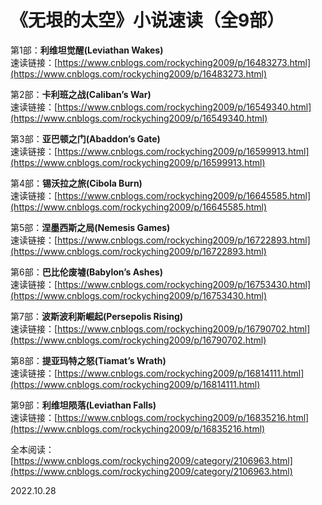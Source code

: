 # 《无垠的太空》小说速读（全9部）
   
第1部：**利维坦觉醒(Leviathan Wakes)**   
速读链接：[https://www.cnblogs.com/rockyching2009/p/16483273.html](https://www.cnblogs.com/rockyching2009/p/16483273.html)   
   
第2部：**卡利班之战(Caliban’s War)**   
速读链接：[https://www.cnblogs.com/rockyching2009/p/16549340.html](https://www.cnblogs.com/rockyching2009/p/16549340.html)   
   
第3部：**亚巴顿之门(Abaddon’s Gate)**   
速读链接：[https://www.cnblogs.com/rockyching2009/p/16599913.html](https://www.cnblogs.com/rockyching2009/p/16599913.html)   
   
第4部：**锡沃拉之旅(Cibola Burn)**   
速读链接：[https://www.cnblogs.com/rockyching2009/p/16645585.html](https://www.cnblogs.com/rockyching2009/p/16645585.html)   
   
第5部：**涅墨西斯之局(Nemesis Games)**   
速读链接：[https://www.cnblogs.com/rockyching2009/p/16722893.html](https://www.cnblogs.com/rockyching2009/p/16722893.html)   
   
第6部：**巴比伦废墟(Babylon’s Ashes)**   
速读链接：[https://www.cnblogs.com/rockyching2009/p/16753430.html](https://www.cnblogs.com/rockyching2009/p/16753430.html)   
   
第7部：**波斯波利斯崛起(Persepolis Rising)**   
速读链接：[https://www.cnblogs.com/rockyching2009/p/16790702.html](https://www.cnblogs.com/rockyching2009/p/16790702.html)   
   
第8部：**提亚玛特之怒(Tiamat’s Wrath)**   
速读链接：[https://www.cnblogs.com/rockyching2009/p/16814111.html](https://www.cnblogs.com/rockyching2009/p/16814111.html)   
   
第9部：**利维坦陨落(Leviathan Falls)**   
速读链接：[https://www.cnblogs.com/rockyching2009/p/16835216.html](https://www.cnblogs.com/rockyching2009/p/16835216.html)

全本阅读：[https://www.cnblogs.com/rockyching2009/category/2106963.html](https://www.cnblogs.com/rockyching2009/category/2106963.html)

2022.10.28